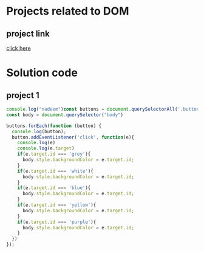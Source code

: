 # Projects related to DOM

## project link
[click here](http://stackblitz.com/edit/dom-project-chaiaurcode?file=index.html)

# Solution code 

## project 1

```javascript
console.log("nadeem")const buttons = document.querySelectorAll('.button');
const body = document.querySelector("body")

buttons.forEach(function (button) {
  console.log(button);
  button.addEventListener('click', function(e){
    console.log(e)
    console.log(e.target)
    if(e.target.id === 'grey'){
      body.style.backgroundColor = e.target.id;
    }
    if(e.target.id === 'white'){
      body.style.backgroundColor = e.target.id;
    }
    if(e.target.id === 'blue'){
      body.style.backgroundColor = e.target.id;
    }
    if(e.target.id === 'yellow'){
      body.style.backgroundColor = e.target.id;
    }
    if(e.target.id === 'purple'){
      body.style.backgroundColor = e.target.id;
    }
  })
});


```